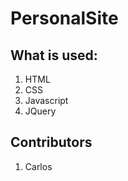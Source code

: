 # PersonalSite
## What is used: 
1. HTML
2. CSS
3. Javascript
4. JQuery

## Contributors
1. Carlos

